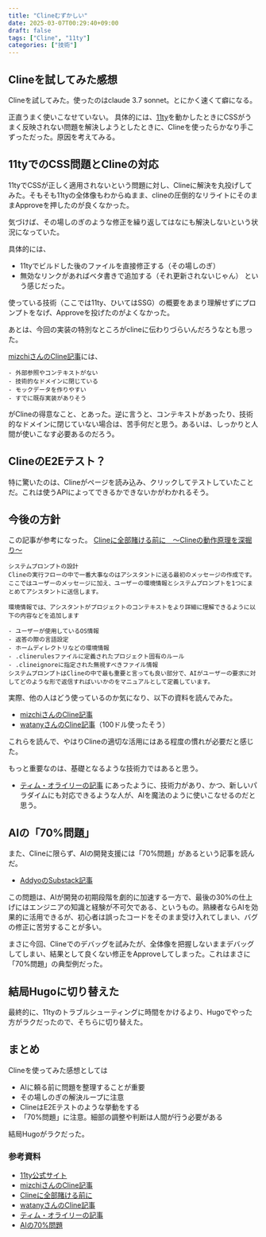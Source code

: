 ```yaml
---
title: "Clineむずかしい"
date: 2025-03-07T00:29:40+09:00
draft: false
tags: ["Cline", "11ty"]
categories: ["技術"]
---
```


## Clineを試してみた感想

Clineを試してみた。使ったのはclaude 3.7 sonnet。とにかく速くて癖になる。

正直うまく使いこなせていない。
具体的には、[11ty](https://www.11ty.dev/)を動かしたときにCSSがうまく反映されない問題を解決しようとしたときに、Clineを使ったらかなり手こずっただった。原因を考えてみる。

<!--more-->

## 11tyでのCSS問題とClineの対応

11tyでCSSが正しく適用されないという問題に対し、Clineに解決を丸投げしてみた。そもそも11tyの全体像もわからぬまま、clineの圧倒的なリライトにそのままApproveを押したのが良くなかった。

気づけば、その場しのぎのような修正を繰り返してはなにも解決しないという状況になっていた。

具体的には、
- 11tyでビルドした後のファイルを直接修正する（その場しのぎ）
- 無効なリンクがあればベタ書きで追加する（それ更新されないじゃん）
という感じだった。

使っている技術（ここでは11ty、ひいてはSSG）の概要をあまり理解せずにプロンプトをなげ、Approveを投げたのがよくなかった。

あとは、今回の実装の特別なところがclineに伝わりづらいんだろうなとも思った。

[mizchiさんのCline記事](https://zenn.dev/mizchi/articles/all-in-on-cline)には、


``` 
- 外部参照やコンテキストがない
- 技術的なドメインに閉じている
- モックデータを作りやすい
- すでに既存実装がありそう
```


がClineの得意なこと、とあった。逆に言うと、コンテキストがあったり、技術的なドメインに閉じていない場合は、苦手何だと思う。あるいは、しっかりと人間が使いこなす必要あるのだろう。

## ClineのE2Eテスト？

特に驚いたのは、Clineがページを読み込み、クリックしてテストしていたことだ。これは使うAPIによってできるかできないかがわかれるそう。



## 今後の方針

この記事が参考になった。
[Clineに全部賭ける前に　〜Clineの動作原理を深掘り〜](https://zenn.dev/codeciao/articles/6d0a83e234a34a#%E3%82%A2%E3%82%B7%E3%82%B9%E3%82%BF%E3%83%B3%E3%83%88%E3%81%A8%E3%81%AE%E5%AF%BE%E8%A9%B1%E3%81%AE%E4%BB%95%E7%B5%84%E3%81%BF)

``` 
システムプロンプトの設計
Clineの実行フローの中で一番大事なのはアシスタントに送る最初のメッセージの作成です。
ここではユーザーのメッセージに加え、ユーザーの環境情報とシステムプロンプトを1つにまとめてアシスタントに送信します。

環境情報では、アシスタントがプロジェクトのコンテキストをより詳細に理解できるように以下の内容などを追加します

- ユーザーが使用しているOS情報
- 返答の際の言語設定
- ホームディレクトリなどの環境情報
- .clinerulesファイルに定義されたプロジェクト固有のルール
- .clineignoreに指定された無視すべきファイル情報
システムプロンプトはClineの中で最も重要と言っても良い部分で、AIがユーザーの要求に対してどのような形で返信すればいいかのをマニュアルとして定義しています。
``` 


実際、他の人はどう使っているのか気になり、以下の資料を読んでみた。
- [mizchiさんのCline記事](https://zenn.dev/mizchi/articles/all-in-on-cline)
- [watanyさんのCline記事](https://zenn.dev/watany/articles/85af6cfb8dccb2)（100ドル使ったそう）

これらを読んで、やはりClineの適切な活用にはある程度の慣れが必要だと感じた。

もっと重要なのは、基礎となるような技術力ではあると思う。

- [ティム・オライリーの記事](https://www.oreilly.com/radar/the-end-of-programming-as-we-know-it/)
にあったように、技術力があり、かつ、新しいパラダイムにも対応できるような人が、AIを魔法のように使いこなせるのだと思う。

## AIの「70%問題」

また、Clineに限らず、AIの開発支援には「70%問題」があるという記事を読んだ。
- [AddyoのSubstack記事](https://addyo.substack.com/p/the-70-problem-hard-truths-about)

この問題は、AIが開発の初期段階を劇的に加速する一方で、最後の30%の仕上げにはエンジニアの知識と経験が不可欠である、というもの。熟練者ならAIを効果的に活用できるが、初心者は誤ったコードをそのまま受け入れてしまい、バグの修正に苦労することが多い。

まさに今回、Clineでのデバッグを試みたが、全体像を把握しないままデバッグしてしまい、結果として良くない修正をApproveしてしまった。これはまさに「70%問題」の典型例だった。

## 結局Hugoに切り替えた

最終的に、11tyのトラブルシューティングに時間をかけるより、Hugoでやった方がラクだったので、そちらに切り替えた。


## まとめ

Clineを使ってみた感想としては
- AIに頼る前に問題を整理することが重要
- その場しのぎの解決ループに注意
- ClineはE2Eテストのような挙動をする
- 「70%問題」に注意。細部の調整や判断は人間が行う必要がある

結局Hugoがラクだった。

### 参考資料
- [11ty公式サイト](https://www.11ty.dev/)
- [mizchiさんのCline記事](https://zenn.dev/mizchi/articles/all-in-on-cline)
- [Clineに全部賭ける前に](https://zenn.dev/codeciao/articles/6d0a83e234a34a#%E3%82%A2%E3%82%B7%E3%82%B9%E3%82%BF%E3%83%B3%E3%83%88%E3%81%A8%E3%81%AE%E5%AF%BE%E8%A9%B1%E3%81%AE%E4%BB%95%E7%B5%84%E3%81%BF)
- [watanyさんのCline記事](https://zenn.dev/watany/articles/85af6cfb8dccb2)
- [ティム・オライリーの記事](https://www.oreilly.com/radar/the-end-of-programming-as-we-know-it/)
- [AIの70%問題](https://addyo.substack.com/p/the-70-problem-hard-truths-about)
